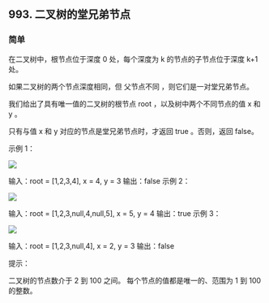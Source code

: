 ## 993. 二叉树的堂兄弟节点
### 简单
在二叉树中，根节点位于深度 0 处，每个深度为 k 的节点的子节点位于深度 k+1 处。

如果二叉树的两个节点深度相同，但 父节点不同 ，则它们是一对堂兄弟节点。

我们给出了具有唯一值的二叉树的根节点 root ，以及树中两个不同节点的值 x 和 y 。

只有与值 x 和 y 对应的节点是堂兄弟节点时，才返回 true 。否则，返回 false。

 

示例 1：

<img src="https://assets.leetcode-cn.com/aliyun-lc-upload/uploads/2019/02/16/q1248-01.png"/>

输入：root = [1,2,3,4], x = 4, y = 3
输出：false
示例 2：

<img src="https://assets.leetcode-cn.com/aliyun-lc-upload/uploads/2019/02/16/q1248-02.png"/>

输入：root = [1,2,3,null,4,null,5], x = 5, y = 4
输出：true
示例 3：

<img src="https://assets.leetcode-cn.com/aliyun-lc-upload/uploads/2019/02/16/q1248-03.png"/>

输入：root = [1,2,3,null,4], x = 2, y = 3
输出：false
 

提示：

二叉树的节点数介于 2 到 100 之间。
每个节点的值都是唯一的、范围为 1 到 100 的整数。
